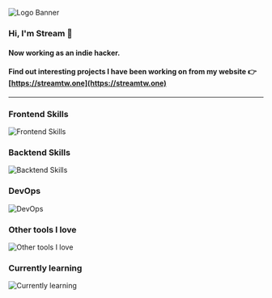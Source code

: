 ![Logo Banner](https://streamtw.one/Logo-wide.jpg)

### Hi, I'm Stream  👋
#### Now working as an indie hacker.
#### Find out interesting projects I have been working on from my website 👉 [https://streamtw.one](https://streamtw.one)

<!--
**streamtw/streamtw** is a ✨ _special_ ✨ repository because its `README.md` (this file) appears on your GitHub profile.

Here are some ideas to get you started:

- 🔭 I’m currently working on ...
- 🌱 I’m currently learning ...
- 👯 I’m looking to collaborate on ...
- 🤔 I’m looking for help with ...
- 💬 Ask me about ...
- 📫 How to reach me: ...
- 😄 Pronouns: ...
- ⚡ Fun fact: ...
-->

---

### Frontend Skills
![Frontend Skills](https://skillicons.dev/icons?i=js,css,html,svg,vue,pinia,vitest,sass,pug)

### Backtend Skills
![Backtend Skills](https://skillicons.dev/icons?i=php,laravel,nodejs,express,python,mysql,sqlite)

### DevOps
![DevOps](https://skillicons.dev/icons?i=git,docker,nginx,bash,jenkins,ansible,selenium)

### Other tools I love
![Other tools I love](https://skillicons.dev/icons?i=figma,firebase,md,graphql)

### Currently learning
![Currently learning](https://skillicons.dev/icons?i=typescript,c,go)
